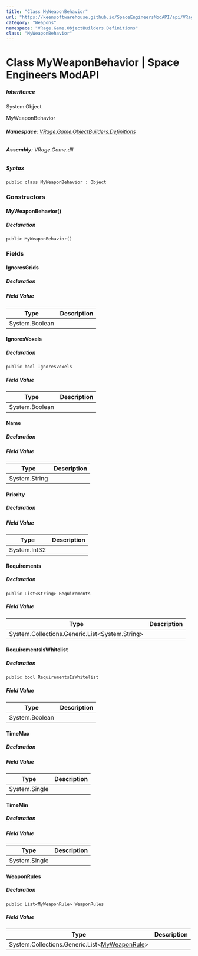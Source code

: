 ```yaml
---
title: "Class MyWeaponBehavior"
url: "https://keensoftwarehouse.github.io/SpaceEngineersModAPI/api/VRage.Game.ObjectBuilders.Definitions.MyWeaponBehavior.html"
category: "Weapons"
namespace: "VRage.Game.ObjectBuilders.Definitions"
class: "MyWeaponBehavior"
---
```


# Class MyWeaponBehavior | Space Engineers ModAPI

##### Inheritance

System.Object

MyWeaponBehavior

###### **Namespace**: [VRage.Game.ObjectBuilders.Definitions](https://keensoftwarehouse.github.io/SpaceEngineersModAPI/api/VRage.Game.ObjectBuilders.Definitions.html)

###### **Assembly**: VRage.Game.dll

##### Syntax

```
public class MyWeaponBehavior : Object
```

### Constructors

#### MyWeaponBehavior()

##### Declaration

```
public MyWeaponBehavior()
```

### Fields

#### IgnoresGrids

##### Declaration

##### Field Value

| Type | Description |
| --- | --- |
| System.Boolean |     |

#### IgnoresVoxels

##### Declaration

```
public bool IgnoresVoxels
```

##### Field Value

| Type | Description |
| --- | --- |
| System.Boolean |     |

#### Name

##### Declaration

##### Field Value

| Type | Description |
| --- | --- |
| System.String |     |

#### Priority

##### Declaration

##### Field Value

| Type | Description |
| --- | --- |
| System.Int32 |     |

#### Requirements

##### Declaration

```
public List<string> Requirements
```

##### Field Value

| Type | Description |
| --- | --- |
| System.Collections.Generic.List<System.String\> |     |

#### RequirementsIsWhitelist

##### Declaration

```
public bool RequirementsIsWhitelist
```

##### Field Value

| Type | Description |
| --- | --- |
| System.Boolean |     |

#### TimeMax

##### Declaration

##### Field Value

| Type | Description |
| --- | --- |
| System.Single |     |

#### TimeMin

##### Declaration

##### Field Value

| Type | Description |
| --- | --- |
| System.Single |     |

#### WeaponRules

##### Declaration

```
public List<MyWeaponRule> WeaponRules
```

##### Field Value

| Type | Description |
| --- | --- |
| System.Collections.Generic.List<[MyWeaponRule](https://keensoftwarehouse.github.io/SpaceEngineersModAPI/api/VRage.Game.ObjectBuilders.Definitions.MyWeaponRule.html)\> |     |
